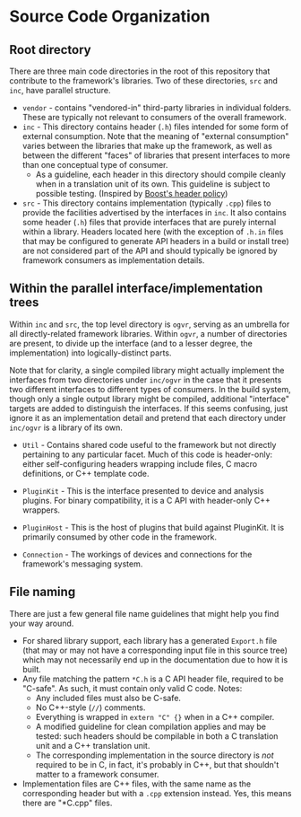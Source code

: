 # Source Code Organization

## Root directory
There are three main code directories in the root of this repository that contribute to the framework's libraries. Two of these directories, `src` and `inc`, have parallel structure.

- `vendor` - contains "vendored-in" third-party libraries in individual folders. These are typically not relevant to consumers of the overall framework.
- `inc` - This directory contains header (`.h`) files intended for some form of external consumption.  Note that the meaning of "external consumption" varies between the libraries that make up the framework, as well as between the different "faces" of libraries that present interfaces to more than one conceptual type of consumer.
    - As a guideline, each header in this directory should compile cleanly when in a translation unit of its own. This guideline is subject to possible testing. (Inspired by [Boost's header policy][boost-header-policy])
- `src` - This directory contains implementation (typically `.cpp`) files to provide the facilities advertised by the interfaces in `inc`. It also contains some header (`.h`) files that provide interfaces that are purely internal within a library. Headers located here (with the exception of `.h.in` files that may be configured to generate API headers in a build or install tree) are not considered part of the API and should typically be ignored by framework consumers as implementation details.

[boost-header-policy]: http://www.boost.org/development/header.html

## Within the parallel interface/implementation trees
Within `inc` and `src`, the top level directory is `ogvr`, serving as an umbrella for all directly-related framework libraries. Within `ogvr`, a number of directories are present, to divide up the interface (and to a lesser degree, the implementation) into logically-distinct parts.

Note that for clarity, a single compiled library might actually implement the interfaces from two directories under `inc/ogvr` in the case that it presents two different interfaces to different types of consumers. In the build system, though only a single output library might be compiled, additional "interface" targets are added to distinguish the interfaces. If this seems confusing, just ignore it as an implementation detail and pretend that each directory under `inc/ogvr` is a library of its own.

- `Util` - Contains shared code useful to the framework but not directly pertaining to any particular facet. Much of this code is header-only: either self-configuring headers wrapping include files, C macro definitions, or C++ template code.

- `PluginKit` - This is the interface presented to device and analysis plugins. For binary compatibility, it is a C API with header-only C++ wrappers.

- `PluginHost` - This is the host of plugins that build against PluginKit. It is primarily consumed by other code in the framework.

- `Connection` - The workings of devices and connections for the framework's messaging system.

## File naming
There are just a few general file name guidelines that might help you find your way around.

- For shared library support, each library has a generated `Export.h` file (that may or may not have a corresponding input file in this source tree) which may not necessarily end up in the documentation due to how it is built. 
- Any file matching the pattern `*C.h` is a C API header file, required to be "C-safe". As such, it must contain only valid C code. Notes:
    - Any included files must also be C-safe.
    - No C++-style (`//`) comments.
    - Everything is wrapped in `extern "C" {}` when in a C++ compiler.
    - A modified guideline for clean compilation applies and may be tested: such headers should be compilable in both a C translation unit and a C++ translation unit.
    - The corresponding implementation in the source directory is _not_ required to be in C, in fact, it's probably in C++, but that shouldn't matter to a framework consumer.
- Implementation files are C++ files, with the same name as the corresponding header but with a `.cpp` extension instead. Yes, this means there are "*C.cpp" files.
